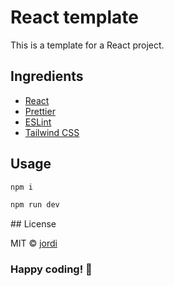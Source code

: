 # React template

This is a template for a React project.

## Ingredients

- [React](https://reactjs.org/)
- [Prettier](https://prettier.io/)
- [ESLint](https://eslint.org/)
- [Tailwind CSS](https://tailwindcss.com/)

## Usage

```bash
npm i

npm run dev
```

## License

MIT © [jordi](jordicapellades.dev)

### Happy coding! 🚀
